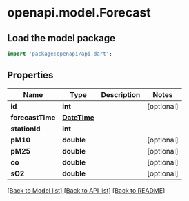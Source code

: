 # openapi.model.Forecast

## Load the model package
```dart
import 'package:openapi/api.dart';
```

## Properties
Name | Type | Description | Notes
------------ | ------------- | ------------- | -------------
**id** | **int** |  | [optional] 
**forecastTime** | [**DateTime**](DateTime.md) |  | 
**stationId** | **int** |  | 
**pM10** | **double** |  | [optional] 
**pM25** | **double** |  | [optional] 
**co** | **double** |  | [optional] 
**sO2** | **double** |  | [optional] 

[[Back to Model list]](../README.md#documentation-for-models) [[Back to API list]](../README.md#documentation-for-api-endpoints) [[Back to README]](../README.md)


